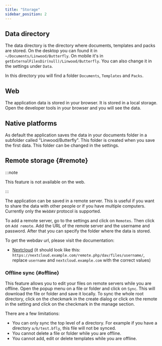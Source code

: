 ```yaml
---
title: "Storage"
sidebar_position: 2
---
```


## Data directory

The data directory is the directory where documents, templates and packs are stored.
On the desktop you can found it in `~/Documents/Linwood/Butterfly`.
On mobile it's in `getExternalFilesDir(null)/Linwood/Butterfly`.
You can also change it in the settings under `Data`.

In this directory you will find a folder `Documents`, `Templates` and `Packs`.

## Web

The application data is stored in your browser. It is stored in a local storage.
Open the developer tools in your browser and you will see the data.

## Native platforms

As default the application saves the data in your documents folder in a subfolder called "Linwood/Butterfly". This folder is created when you save the first data. This folder can be changed in the settings.

## Remote storage {#remote}

:::note

This feature is not available on the web.

:::

The application can be saved in a remote server. This is useful if you want to share the data with other people or if you have multiple computers. Currently only the `WebDAV` protocol is supported.

To add a remote server, go to the settings and click on `Remotes`. Then click on `Add remote`.
Add the URL of the remote server and the username and password. After that you can specify the folder where the data is stored.

To get the webdav url, please visit the documentation:

* [Nextcloud](https://docs.nextcloud.com/server/latest/user_manual/en/files/access_webdav.html) (it should look like this: `https://nextcloud.example.com/remote.php/dav/files/username/`, replace `username` and `nextcloud.example.com` with the correct values)

### Offline sync {#offline}

This feature allows you to edit your files on remote servers while you are offline.
Open the popup menu on a file or folder and click on `Sync`. This will download the file or folder and save it locally. To sync the whole root directory, click on the checkmark in the create dialog or click on the remote in the setting and click on the checkmark in the manage section.

There are a few limitations:

* You can only sync the top level of a directory. For example if you have a directory `a/b/test.bfly`, this file will not be synced.
* You cannot delete a file or folder while you are offline.
* You cannot add, edit or delete templates while you are offline.
